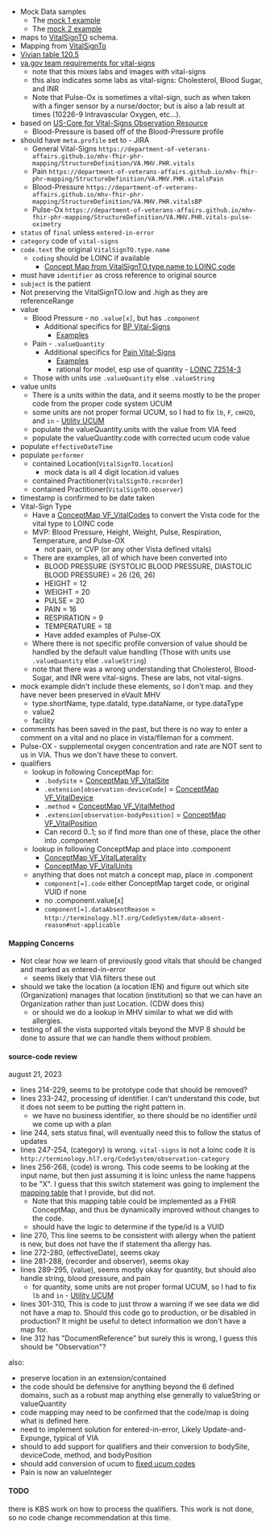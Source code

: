 - Mock Data samples
  - The [mock 1 example](https://github.com/department-of-veterans-affairs/mhv-fhir-phr-mapping/blob/main/mocks/vitals.xml)
  - The [mock 2 example](https://github.com/department-of-veterans-affairs/mhv-fhir-phr-mapping/blob/main/mocks/1013699421V762086_Vitals.xml)
- maps to [VitalSignTO](https://github.com/department-of-veterans-affairs/mhv-np-via-wsclient/blob/development/src/main/resources/VIA_v4.0.7_uat.wsdl) schema.
- Mapping from [VitalSignTo](StructureDefinition-VA.MHV.PHR.vitals-mappings.html#mappings-for-via-to-mhv-fhir-phr-vitalsignto)
- [Vivian table 120.5](https://vivian.worldvista.org/dox/Global_XkdNUigxMjAuNQ==.html)
- [va.gov team requirements for vital-signs](https://github.com/department-of-veterans-affairs/va.gov-team/blob/master/products/health-care/digital-health-modernization/mhv-to-va.gov/medical-records/data-domains/vitals/vitals-brief.md)
  - note that this mixes labs and images with vital-signs
  - this also indicates some labs as vital-signs: Cholesterol, Blood Sugar, and INR
  - Note that Pulse-Ox is sometimes a vital-sign, such as when taken with a finger sensor by a nurse/doctor; but is also a lab result at times (10226-9 Intravascular Oxygen, etc...).
- based on [US-Core for Vital-Signs Observation Resource](https://hl7.org/fhir/us/core/STU5.0.1/StructureDefinition-us-core-vital-signs.html)
  - Blood-Pressure is based off of the Blood-Pressure profile
- should have `meta.profile` set to - JIRA
  - General Vital-Signs `https://department-of-veterans-affairs.github.io/mhv-fhir-phr-mapping/StructureDefinition/VA.MHV.PHR.vitals`
  - Pain `https://department-of-veterans-affairs.github.io/mhv-fhir-phr-mapping/StructureDefinition/VA.MHV.PHR.vitalsPain`
  - Blood-Pressure `https://department-of-veterans-affairs.github.io/mhv-fhir-phr-mapping/StructureDefinition/VA.MHV.PHR.vitalsBP`
  - Pulse-Ox `https://department-of-veterans-affairs.github.io/mhv-fhir-phr-mapping/StructureDefinition/VA.MHV.PHR.vitals-pulse-oximetry`
- `status` of `final` unless `entered-in-error`
- `category` code of `vital-signs`
- `code.text` the original `VitalSignTO.type.name`
  - `coding` should be LOINC if available
    - [Concept Map from VitalSignTO.type.name to LOINC code](ConceptMap-VF-VitalsCodes.html)
- must have `identifier` as cross reference to original source
- `subject` is the patient
- Not preserving the VitalSignTO.low and .high as they are referenceRange
- value
  - Blood Pressure - no `.value[x]`, but has `.component`
    - Additional specifics for [BP Vital-Signs](StructureDefinition-VA.MHV.PHR.vitalsBP.html)
      - [Examples](StructureDefinition-VA.MHV.PHR.vitalsBP-examples.html)
  - Pain - `.valueQuantity`
    - Additional specifics for [Pain Vital-Signs](StructureDefinition-VA.MHV.PHR.vitalsPain.html)
      - [Examples](StructureDefinition-VA.MHV.PHR.vitalsPain-examples.html)
      - rational for model, esp use of quantity - [LOINC 72514-3](https://loinc.org/72514-3/)
  - Those with units use `.valueQuantity` else `.valueString`
- value units
  - There is a units within the data, and it seems mostly to be the proper code from the proper code system UCUM
  - some units are not proper formal UCUM, so I had to fix `lb`, `F`, `cmH2O`, and `in` - [Utility UCUM](utility.html#ucum-code)
  - populate the valueQuantity.units with the value from VIA feed
  - populate the valueQuantity.code with corrected ucum code value
- populate `effectiveDateTime`
- populate `performer`
  - contained Location(`VitalSignTO.location`)
    - mock data is all 4 digit location.id values
  - contained Practitioner(`VitalSignTO.recorder`)
  - contained Practitioner(`VitalSignTO.observer`)
- timestamp is confirmed to be date taken
- Vital-Sign Type
  - Have a [ConceptMap VF_VitalCodes](ConceptMap-VF-VitalsCodes.html) to convert the Vista code for the vital type to LOINC code
  - MVP: Blood Pressure, Height, Weight, Pulse, Respiration, Temperature, and Pulse-OX
    - not pain, or CVP (or any other Vista defined vitals)
  - There are examples, all of which have been converted into
    - BLOOD PRESSURE (SYSTOLIC BLOOD PRESSURE, DIASTOLIC BLOOD PRESSURE) = 26 (26, 26)
    - HEIGHT = 12
    - WEIGHT = 20
    - PULSE = 20
    - PAIN = 16
    - RESPIRATION = 9
    - TEMPERATURE = 18
    - Have added examples of Pulse-OX
  - Where there is not specific profile conversion of value should be handled by the default value handling (Those with units use `.valueQuantity` else `.valueString`)
  - note that there was a wrong understanding that Cholesterol, Blood-Sugar, and INR were vital-signs. These are labs, not vital-signs.
- mock example didn't include these elements, so I don't map. and they have never been preserved in eVault MHV
  - type.shortName, type.dataId, type.dataName, or type.dataType
  - value2
  - facility
- comments has been saved in the past, but there is no way to enter a comment on a vital and no place in vista/fileman for a comment.
- Pulse-OX - supplemental oxygen concentration and rate are NOT sent to us in VIA. Thus we don't have these to convert.
- qualifiers
  - lookup in following ConceptMap for:
    - `.bodySite` = [ConceptMap VF_VitalSite](ConceptMap-VF-VitalsSite.html)
    - `.extension[observation-deviceCode]` =  [ConceptMap VF_VitalDevice](ConceptMap-VF-VitalsDevice.html)
    - `.method` =  [ConceptMap VF_VitalMethod](ConceptMap-VF-VitalsMethod.html)
    - `.extension[observation-bodyPosition]` =  [ConceptMap VF_VitalPosition](ConceptMap-VF-VitalsPosition.html)
    - Can record 0..1; so if find more than one of these, place the other into .component
  - lookup in following ConceptMap and place into .component
    - [ConceptMap VF_VitalLaterality](ConceptMap-VF-VitalsSite.html)
    - [ConceptMap VF_VitalUnits](ConceptMap-VF-VitalsSite.html)
  - anything that does not match a concept map, place in .component
    - `component[=].code` either ConceptMap target code, or original VUID if none
    - no .component.value[x]
    - `component[=].dataAbsentReason` = `http://terminology.hl7.org/CodeSystem/data-absent-reason#not-applicable`

#### Mapping Concerns

- Not clear how we learn of previously good vitals that should be changed and marked as entered-in-error
  - seems likely that VIA filters these out
- should we take the location (a location IEN) and figure out which site (Organization) manages that location (institution) so that we can have an Organization rather than just Location.  (CDW does this)
  - or should we do a lookup in MHV similar to what we did with allergies.
- testing of all the vista supported vitals beyond the MVP 8 should be done to assure that we can handle them without problem.

#### source-code review

august 21, 2023

- lines 214-229, seems to be prototype code that should be removed?
- lines 233-242, processing of identifier. I can't understand this code, but it does not seem to be putting the right pattern in.
  - we have no business identifier, so there should be no identifier until we come up with a plan
- line 244, sets status final, will eventually need this to follow the status of updates
- lines 247-254, (category) is wrong. `vital-signs` is not a loinc code it is `http://terminology.hl7.org/CodeSystem/observation-category`
- lines 256-268, (code) is wrong. This code seems to be looking at the input name, but then just assuming it is loinc unless the name happens to be "X". I guess that this switch statement was going to implement the [mapping table](ConceptMap-VF-VitalsCodes.html) that I provide, but did not.
  - Note that this mapping table could be implemented as a FHIR ConceptMap, and thus be dynamically improved without changes to the code.
  - should have the logic to determine if the type/id is a VUID
- line 270, This line seems to be consistent with allergy when the patient is new, but does not have the if statement tha allergy has.
- line 272-280, (effectiveDate), seems okay
- line 281-288, (recorder and observer), seems okay
- lines 289-295, (value), seems mostly okay for quantity, but should also handle string, blood pressure, and pain
  - for quantity, some units are not proper formal UCUM, so I had to fix `lb` and `in` - [Utility UCUM](utility.html)
- lines 301-310, This is code to just throw a warning if we see data we did not have a map to. Should this code go to production, or be disabled in production? It might be useful to detect information we don't have a map for.
- line 312 has "DocumentReference" but surely this is wrong, I guess this should be "Observation"?

also:

- preserve location in an extension/contained
- the code should be defensive for anything beyond the 6 defined domains, such as a robust map anything else generally to valueString or valueQuantity
- code mapping may need to be confirmed that the code/map is doing what is defined here.
- need to implement solution for entered-in-error, Likely Update-and-Expunge, typical of VIA
- should to add support for qualifiers and their conversion to bodySite, deviceCode, method, and bodyPosition
- should add conversion of ucum to [fixed ucum codes](utility.html#ucum-code)
- Pain is now an valueInteger

#### TODO

there is KBS work on how to process the qualifiers. This work is not done, so no code change recommendation at this time.
